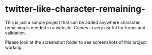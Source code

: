 # twitter-like-character-remaining-
This is just a simple project that can be added anywhere character remaining is needed in a website. Comes in very useful for forms and validation.

Please look at the screenshot folder to see screenshots of this project working.
